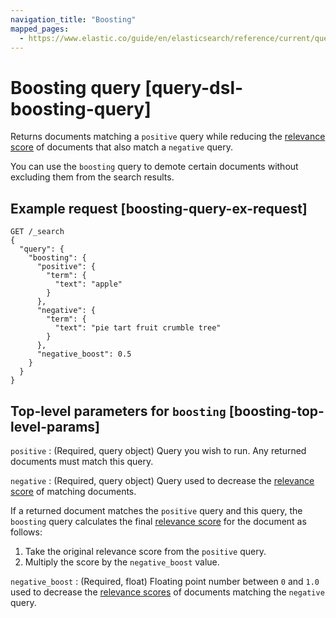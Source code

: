 ```yaml
---
navigation_title: "Boosting"
mapped_pages:
  - https://www.elastic.co/guide/en/elasticsearch/reference/current/query-dsl-boosting-query.html
---
```


# Boosting query [query-dsl-boosting-query]


Returns documents matching a `positive` query while reducing the [relevance score](/reference/query-languages/query-filter-context.md#relevance-scores) of documents that also match a `negative` query.

You can use the `boosting` query to demote certain documents without excluding them from the search results.

## Example request [boosting-query-ex-request]

```console
GET /_search
{
  "query": {
    "boosting": {
      "positive": {
        "term": {
          "text": "apple"
        }
      },
      "negative": {
        "term": {
          "text": "pie tart fruit crumble tree"
        }
      },
      "negative_boost": 0.5
    }
  }
}
```


## Top-level parameters for `boosting` [boosting-top-level-params]

`positive`
:   (Required, query object) Query you wish to run. Any returned documents must match this query.

`negative`
:   (Required, query object) Query used to decrease the [relevance score](/reference/query-languages/query-filter-context.md#relevance-scores) of matching documents.

If a returned document matches the `positive` query and this query, the `boosting` query calculates the final [relevance score](/reference/query-languages/query-filter-context.md#relevance-scores) for the document as follows:

1. Take the original relevance score from the `positive` query.
2. Multiply the score by the `negative_boost` value.


`negative_boost`
:   (Required, float) Floating point number between `0` and `1.0` used to decrease the [relevance scores](/reference/query-languages/query-filter-context.md#relevance-scores) of documents matching the `negative` query.



